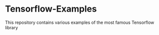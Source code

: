 # Tensorflow-Examples
This repository contains various examples of the most famous Tensorflow library
